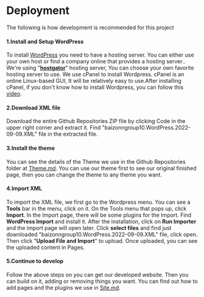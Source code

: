 # Deployment

The following is how development is recommended for this project

#### 1.Install and Setup WordPress

To install [WordPress](https://wordpress.org/download/) you need to have a hosting server. You can either use your own host or find a company online that provides a hosting server.. We're using "**[hostgator](https://www.hostgator.com/)**" hosting server, You can choose your own favorite hosting server to use.
We use cPanel to install Wordpress. cPanel is an online Linux-based GUI, It will be relatively easy to use.After installing cPanel, if you don't know how to install Wordpress, you can follow this [video](https://www.youtube.com/watch?v=LIhNlzLgF78).

#### 2.Download XML file
Download the entire Github Repositories ZIP file by clicking Code in the upper right corner and extract it. Find "baizonngroup10.WordPress.2022-09-09.XML" file in the extracted file.

#### 3.Install the theme
You can see the details of the Theme we use in the Github Repositories folder at [Theme.md](https://github.com/cp3402-students/cp3402-2022-1-site-group10-sp52/blob/main/Theme.md). You can use our theme first to see our original finished page, then you can change the theme to any theme you want.

#### 4.Import XML
To import the XML file, we first go to the Wordpress menu. You can see a **Tools** bar in the menu, click on it. On the Tools menu that pops up, click **Import**. In the Import page, there will be some plugins for the Import. Find **WordPress Import** and install it. After the installation, click on **Run Importer** and the import page will open later. Click **select files** and find just downloaded "baizonngroup10.WordPress.2022-09-09.XML" file, click open. Then click "**Upload File and Import**" to upload. Once uploaded, you can see the uploaded content in Pages.

#### 5.Continue to develop
Follow the above steps on you can get our developed website. Then you can build on it, adding or removing things you want. You can find out how to add pages and the plugins we use in [Site.md](https://github.com/cp3402-students/cp3402-2022-1-site-group10-sp52/blob/main/Site.md).
